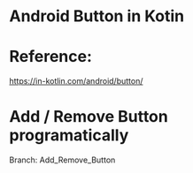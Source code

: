 # Android Button in Kotin


# Reference:
https://in-kotlin.com/android/button/

# Add / Remove Button programatically
Branch: Add_Remove_Button
